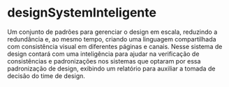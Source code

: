 # designSystemInteligente
Um conjunto de padrões para gerenciar o design em escala, reduzindo a redundância e, ao mesmo tempo, criando uma linguagem compartilhada com consistência visual em diferentes páginas e canais. Nesse sistema de design contará com uma inteligência para ajudar na verificação de consistências e padronizações nos sistemas que optaram por essa padronização de design, exibindo um relatório para auxiliar a tomada de decisão do time de design.
